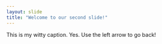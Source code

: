 ```yaml
---
layout: slide
title: "Welcome to our second slide!"
---
```

This is my witty caption. Yes.
Use the left arrow to go back!
